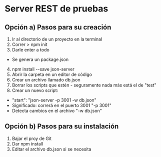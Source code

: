 # Server REST de pruebas

## Opción a) Pasos para su creación
1. Ir al directorio de un proyecto en la terminal
2. Correr \> npm init
3. Darle enter a todo
  - Se genera un package.json
4. npm install --save json-server
5. Abrir la carpeta en un editor de código
6. Crear un archivo llamado db.json
7. Borrar los scripts que estén - seguramente nada más está el de "test"
8. Crear un nuevo script:
 - "start": "json-server -p 3001 -w db.json"
 - Significado: correrá en el puerto 3001 "-p 3001"
 - Detecta cambios en el archivo "-w db.json"

## Opción b) Pasos para su instalación
1. Bajar el proy de Git
2. Dar npm install
3. Editar el archivo db.json si se necesita
